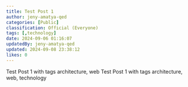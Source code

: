 ```yaml
---
title: Test Post 1
author: jeny-amatya-qed
categories: [Public]
classification: Official (Everyone)
tags: [,technology]
date: 2024-09-06 01:16:07 
updatedBy: jeny-amatya-qed
updated: 2024-09-08 23:38:12 
likes: 0
---
```


Test Post 1 with tags architecture, web
Test Post 1 with tags architecture, web, technology